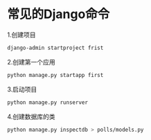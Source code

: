 # 常见的Django命令

1.创建项目

```bash
django-admin startproject frist
```
2.创建第一个应用

```bash
python manage.py startapp first
```

3.启动项目

```bash
python manage.py runserver
```

4.创建数据库的类

```bash
python manage.py inspectdb > polls/models.py
```